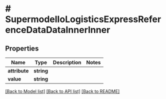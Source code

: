 # # SupermodelIoLogisticsExpressReferenceDataDataInnerInner

## Properties

Name | Type | Description | Notes
------------ | ------------- | ------------- | -------------
**attribute** | **string** |  |
**value** | **string** |  |

[[Back to Model list]](../../README.md#models) [[Back to API list]](../../README.md#endpoints) [[Back to README]](../../README.md)
